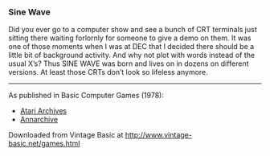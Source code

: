 ### Sine Wave

Did you ever go to a computer show and see a bunch of CRT terminals just sitting there waiting forlornly for someone to give a demo on them. It was one of those moments when I was at DEC that I decided there should be a little bit of background activity. And why not plot with words instead of the usual X’s? Thus SINE WAVE was born and lives on in dozens on different versions. At least those CRTs don’t look so lifeless anymore.

---

As published in Basic Computer Games (1978):
- [Atari Archives](https://www.atariarchives.org/basicgames/showpage.php?page=146)
- [Annarchive](https://annarchive.com/files/Basic_Computer_Games_Microcomputer_Edition.pdf#page=161)

Downloaded from Vintage Basic at
http://www.vintage-basic.net/games.html
